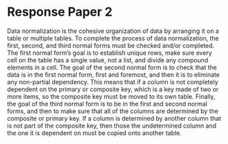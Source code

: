 # Response Paper 2

Data normalization is the cohesive organization of data by arranging it on a table or multiple tables. To complete the process of data normalization, the first, second, and third normal forms must be checked and/or completed. The first normal form’s goal is to establish unique rows, make sure every cell on the table has a single value, not a list, and divide any compound elements in a cell. The goal of the second normal form is to check that the data is in the first normal form, first and foremost, and then it is to eliminate any non-partial dependency. This means that if a column is not completely dependent on the primary or composite key, which is a key made of two or more items, so the composite key must be moved to its own table. Finally, the goal of the third normal form is to be in the first and second normal forms, and then to make sure that all of the columns are determined by the composite or primary key. If a column is determined by another column that is not part of the composite key, then those the undetermined column and the one it is dependent on must be copied onto another table. 
